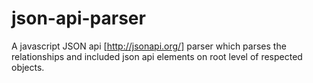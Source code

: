 # json-api-parser
A javascript JSON api [http://jsonapi.org/] parser which parses the relationships and included json api elements on root level of respected objects.
